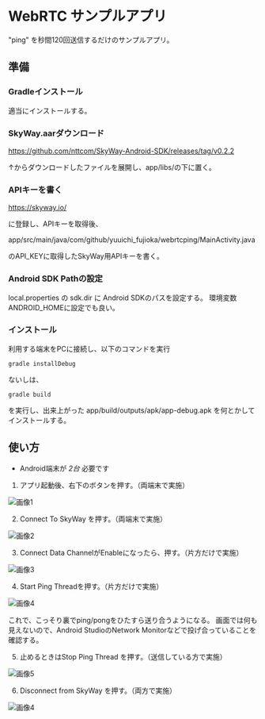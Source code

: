 # WebRTC サンプルアプリ

"ping" を秒間120回送信するだけのサンプルアプリ。

## 準備

### Gradleインストール

適当にインストールする。

### SkyWay.aarダウンロード

https://github.com/nttcom/SkyWay-Android-SDK/releases/tag/v0.2.2

↑からダウンロードしたファイルを展開し、app/libs/の下に置く。

### APIキーを書く

https://skyway.io/

に登録し、APIキーを取得後、

app/src/main/java/com/github/yuuichi_fujioka/webrtcping/MainActivity.java

のAPI_KEYに取得したSkyWay用APIキーを書く。

### Android SDK Pathの設定

local.properties の sdk.dir に Android SDKのパスを設定する。
環境変数 ANDROID_HOMEに設定でも良い。

### インストール

利用する端末をPCに接続し、以下のコマンドを実行

```
gradle installDebug
```

ないしは、

```
gradle build
```

を実行し、出来上がった app/build/outputs/apk/app-debug.apk を何とかしてインストールする。

## 使い方

* Android端末が *2台* 必要です

1. アプリ起動後、右下のボタンを押す。（両端末で実施）

 ![画像1](./doc/images/img001.png "画像1")

2. Connect To SkyWay を押す。（両端末で実施）

 ![画像2](./doc/images/img002.png "画像2")

3. Connect Data ChannelがEnableになったら、押す。（片方だけで実施）

 ![画像3](./doc/images/img003.png "画像3")

4. Start Ping Threadを押す。（片方だけで実施）

 ![画像4](./doc/images/img004.png "画像4")

 これで、こっそり裏でping/pongをひたすら送り合うようになる。
 画面では何も見えないので、Android StudioのNetwork Monitorなどで投げ合っていることを確認する。

5. 止めるときはStop Ping Thread を押す。（送信している方で実施）

 ![画像5](./doc/images/img005.png "画像5")

6. Disconnect from SkyWay を押す。（両方で実施）

 ![画像4](./doc/images/img004.png "画像4")
